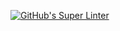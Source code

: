 [![GitHub's Super Linter](https://github.com/ICS20-Programming-StellaS/Unit4-02-PHP-ColdHot>/workflows/GitHub's%20Super%20Linter/badge.svg)](https://github.com/ICS20-Programming-StellaS/Unit4-02-PHP-ColdHot/actions)